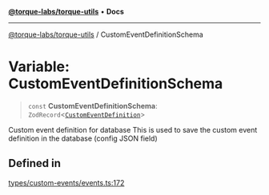 [**@torque-labs/torque-utils**](../README.md) • **Docs**

***

[@torque-labs/torque-utils](../README.md) / CustomEventDefinitionSchema

# Variable: CustomEventDefinitionSchema

> `const` **CustomEventDefinitionSchema**: `ZodRecord`\<[`CustomEventDefinition`](../type-aliases/CustomEventDefinition.md)\>

Custom event definition for database
This is used to save the custom event definition in the database (config JSON field)

## Defined in

[types/custom-events/events.ts:172](https://github.com/torque-labs/torque-utils/blob/a612e615fa21888d00ebb7bf70f9910fab4be80a/types/custom-events/events.ts#L172)
